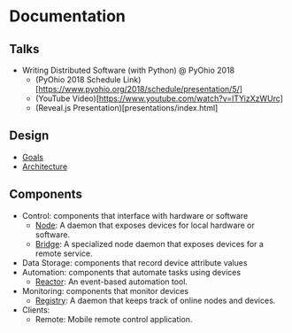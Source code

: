 # Documentation

## Talks

* Writing Distributed Software (with Python) @ PyOhio 2018
  * (PyOhio 2018 Schedule Link)[https://www.pyohio.org/2018/schedule/presentation/5/]
  * (YouTube Video)[https://www.youtube.com/watch?v=lTYizXzWUrc]
  * (Reveal.js Presentation)[presentations/index.html]

## Design

* [Goals](Goals.md)
* [Architecture](Architecture.md)

## Components

* Control: components that interface with hardware or software
  * [Node](Node.md): A daemon that exposes devices for local hardware or software.
  * [Bridge](Node.md): A specialized node daemon that exposes devices for a remote service.
* Data Storage: components that record device attribute values
* Automation: components that automate tasks using devices
  * [Reactor](Reactor.md): An event-based automation tool.
* Monitoring: components that monitor devices
  * [Registry](Registry.md): A daemon that keeps track of online nodes and devices.
* Clients:
  * Remote: Mobile remote control application.
